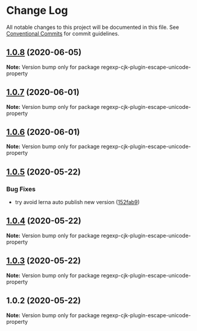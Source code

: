 # Change Log

All notable changes to this project will be documented in this file.
See [Conventional Commits](https://conventionalcommits.org) for commit guidelines.

## [1.0.8](https://github.com/bluelovers/ws-regexp/compare/regexp-cjk-plugin-escape-unicode-property@1.0.7...regexp-cjk-plugin-escape-unicode-property@1.0.8) (2020-06-05)

**Note:** Version bump only for package regexp-cjk-plugin-escape-unicode-property





## [1.0.7](https://github.com/bluelovers/ws-regexp/compare/regexp-cjk-plugin-escape-unicode-property@1.0.6...regexp-cjk-plugin-escape-unicode-property@1.0.7) (2020-06-01)

**Note:** Version bump only for package regexp-cjk-plugin-escape-unicode-property





## [1.0.6](https://github.com/bluelovers/ws-regexp/compare/regexp-cjk-plugin-escape-unicode-property@1.0.5...regexp-cjk-plugin-escape-unicode-property@1.0.6) (2020-06-01)

**Note:** Version bump only for package regexp-cjk-plugin-escape-unicode-property





## [1.0.5](https://github.com/bluelovers/ws-regexp/compare/regexp-cjk-plugin-escape-unicode-property@1.0.4...regexp-cjk-plugin-escape-unicode-property@1.0.5) (2020-05-22)


### Bug Fixes

* try avoid lerna auto publish new version ([152fab9](https://github.com/bluelovers/ws-regexp/commit/152fab910b7f82fe257122ca13df6a3704e71964))





## [1.0.4](https://github.com/bluelovers/ws-regexp/compare/regexp-cjk-plugin-escape-unicode-property@1.0.3...regexp-cjk-plugin-escape-unicode-property@1.0.4) (2020-05-22)

**Note:** Version bump only for package regexp-cjk-plugin-escape-unicode-property





## [1.0.3](https://github.com/bluelovers/ws-regexp/compare/regexp-cjk-plugin-escape-unicode-property@1.0.2...regexp-cjk-plugin-escape-unicode-property@1.0.3) (2020-05-22)

**Note:** Version bump only for package regexp-cjk-plugin-escape-unicode-property





## 1.0.2 (2020-05-22)

**Note:** Version bump only for package regexp-cjk-plugin-escape-unicode-property
